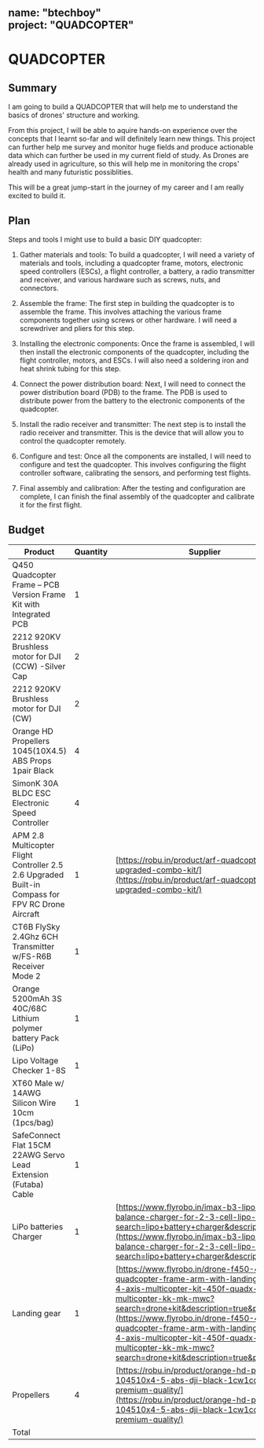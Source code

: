 name: "btechboy"<br>
project: "QUADCOPTER"
---

# QUADCOPTER

## Summary
I am going to build a QUADCOPTER that will help me to understand the basics of drones' structure and working. 

From this project, I will be able to aquire hands-on experience over the concepts that I learnt so-far and will definitely learn new things. This project can further help me survey and monitor huge fields and produce actionable data which can further be used in my current field of study. As Drones are already used in agriculture, so this will help me in monitoring the crops' health and many futuristic possiblities.

 This will be a great jump-start in the journey of my career and I am really excited to build it.

## Plan

Steps and tools I might use to build a basic DIY quadcopter:

1. Gather materials and tools: To build a quadcopter, I will need a variety of materials and tools, including a quadcopter frame, motors, electronic speed controllers (ESCs), a flight controller, a battery, a radio transmitter and receiver, and various hardware such as screws, nuts, and connectors.

2. Assemble the frame: The first step in building the quadcopter is to assemble the frame. This involves attaching the various frame components together using screws or other hardware. I will need a screwdriver and pliers for this step.

3. Installing the electronic components: Once the frame is assembled, I will then install the electronic components of the quadcopter, including the flight controller, motors, and ESCs. I will also need a soldering iron and heat shrink tubing for this step.

4. Connect the power distribution board: Next, I will need to connect the power distribution board (PDB) to the frame. The PDB is used to distribute power from the battery to the electronic components of the quadcopter.

5. Install the radio receiver and transmitter: The next step is to install the radio receiver and transmitter. This is the device that will allow you to control the quadcopter remotely.

6. Configure and test: Once all the components are installed, I will need to configure and test the quadcopter. This involves configuring the flight controller software, calibrating the sensors, and performing test flights.

7. Final assembly and calibration: After the testing and configuration are complete, I can finish the final assembly of the quadcopter and calibrate it for the first flight.

## Budget


| Product                                                                                          | Quantity | Supplier                                                                                                                                                                                                                                                                                                                                                                  | cost(each)  | in INR      | in USD  |
| ------------------------------------------------------------------------------------------------- | ------- | ------------------------------------------------------------------------------------------------------------------------------------------------------------------------------------------------------------------------------------------------------------------------------------------------------------------------------------------------------------------------ | ----------- | ----------- | ------- |
| Q450 Quadcopter Frame – PCB Version Frame Kit with Integrated PCB                                 | 1       |                                                                                                                                                                                                                                                                                                                                                                          |             |             |         |
| 2212 920KV Brushless motor for DJI (CCW) -Silver Cap                                              | 2       |                                                                                                                                                                                                                                                                                                                                                                          |             |             |         |
| 2212 920KV Brushless motor for DJI (CW)                                                           | 2       |                                                                                                                                                                                                                                                                                                                                                                          |             |             |         |
| Orange HD Propellers 1045(10X4.5) ABS Props 1pair Black                                           | 4       |                                                                                                                                                                                                                                                                                                                                                                          |             |             |         |
| SimonK 30A BLDC ESC Electronic Speed Controller                                                   | 4       |                                                                                                                                                                                                                                                                                                                                                                          |             |             |         |
| APM 2.8 Multicopter Flight Controller 2.5 2.6 Upgraded Built-in Compass for FPV RC Drone Aircraft | 1       | [https://robu.in/product/arf-quadcopter-upgraded-combo-kit/](https://robu.in/product/arf-quadcopter-upgraded-combo-kit/)                                                                                                                                                                                                                                                 | ₹ 18,664.00 | ₹ 18,664.00 | $230.00 |
| CT6B FlySky 2.4Ghz 6CH Transmitter w/FS-R6B Receiver Mode 2                                       | 1       |                                                                                                                                                                                                                                                                                                                                                                          |             |             |         |
| Orange 5200mAh 3S 40C/68C Lithium polymer battery Pack (LiPo)                                     | 1       |                                                                                                                                                                                                                                                                                                                                                                          |             |             |         |
| Lipo Voltage Checker 1-8S                                                                         | 1       |                                                                                                                                                                                                                                                                                                                                                                          |             |             |         |
| XT60 Male w/ 14AWG Silicon Wire 10cm (1pcs/bag)                                                   | 1       |                                                                                                                                                                                                                                                                                                                                                                          |             |             |         |
| SafeConnect Flat 15CM 22AWG Servo Lead Extension (Futaba) Cable                                   | 1       |                                                                                                                                                                                                                                                                                                                                                                          |             |             |         |
| LiPo batteries Charger                                                                            | 1       | [https://www.flyrobo.in/imax-b3-lipo-balance-charger-for-2-3-cell-lipo-battery?search=lipo+battery+charger&description=true](https://www.flyrobo.in/imax-b3-lipo-balance-charger-for-2-3-cell-lipo-battery?search=lipo+battery+charger&description=true)                                                                                                                 | ₹ 519.00    | ₹ 519.00    | $6.00   |
| Landing gear                                                                                      | 1       | [https://www.flyrobo.in/drone-f450-450-quadcopter-frame-arm-with-landing-gear-4-axis-multicopter-kit-450f-quadx-quad-multicopter-kk-mk-mwc?search=drone+kit&description=true&page=2](https://www.flyrobo.in/drone-f450-450-quadcopter-frame-arm-with-landing-gear-4-axis-multicopter-kit-450f-quadx-quad-multicopter-kk-mk-mwc?search=drone+kit&description=true&page=2) | ₹ 949.00    | ₹ 949.00    | $11.69  |
| Propellers                                                                                        | 4       | [https://robu.in/product/orange-hd-propellers-104510x4-5-abs-dji-black-1cw1ccw-1pair-premium-quality/](https://robu.in/product/orange-hd-propellers-104510x4-5-abs-dji-black-1cw1ccw-1pair-premium-quality/)                                                                                                                                                             | ₹ 89.00     | ₹ 356.00    | $4.39   |
| Total                                                                                             |         |                                                                                                                                                                                                                                                                                                                                                                          |             |             | $252.08 |
